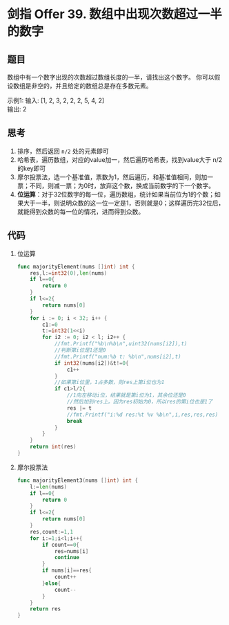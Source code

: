# 剑指 Offer 39. 数组中出现次数超过一半的数字

## 题目

数组中有一个数字出现的次数超过数组长度的一半，请找出这个数字。
你可以假设数组是非空的，并且给定的数组总是存在多数元素。

示例1:
输入: [1, 2, 3, 2, 2, 2, 5, 4, 2]  
输出: 2

## 思考

1. 排序，然后返回 `n/2` 处的元素即可
2. 哈希表，遍历数组，对应的value加一，然后遍历哈希表，找到value大于 n/2 的key即可
3. 摩尔投票法，选一个基准值，票数为1，然后遍历，和基准值相同，则加一票；不同，则减一票；为0时，放弃这个数，换成当前数字的下一个数字。
4. **位运算**：对于32位数字的每一位，遍历数组，统计如果当前位为1的个数；如果大于一半，则说明众数的这一位一定是1，否则就是0；这样遍历完32位后，就能得到众数的每一位的情况，进而得到众数。

## 代码

1. 位运算

    ```go
    func majorityElement(nums []int) int {
        res,l:=int32(0),len(nums)
        if l==0{
            return 0
        }
        if l<=2{
            return nums[0]
        }
        for i := 0; i < 32; i++ {
            c1:=0
            t:=int32(1<<i)
            for i2 := 0; i2 < l; i2++ {
                //fmt.Printf("%b\n%b\n",uint32(nums[i2]),t)
                //判断第i位是1还是0
                //fmt.Printf("num:%b t: %b\n",nums[i2],t)
                if int32(nums[i2])&t!=0{
                    c1++
                }
                //如果第i位里，1占多数，则res上第i位也为1
                if c1>l/2{
                    //1向左移动i位，结果就是第i位为1，其余位还是0
                    //然后加到res上。因为res初始为0，所以res的第i位也是1了
                    res |= t
                    //fmt.Printf("i:%d res:%t %v %b\n",i,res,res,res)
                    break
                }
            }
        }
        return int(res)
    }

    ```

2. 摩尔投票法

    ```go
    func majorityElement3(nums []int) int {
        l:=len(nums)
        if l==0{
            return 0
        }
        if l<=2{
            return nums[0]
        }
        res,count:=1,1
        for i:=1;i<l;i++{
            if count==0{
                res=nums[i]
                continue
            }
            if nums[i]==res{
                count++
            }else{
                count--
            }
        }
        return res
    }
    ```
